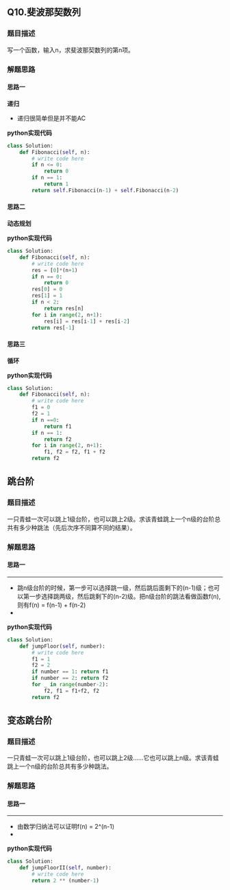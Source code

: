 ## Q10.斐波那契数列
### 题目描述
写一个函数，输入n，求斐波那契数列的第n项。
### 解题思路
#### 思路一
**递归**
- 递归很简单但是并不能AC

**python实现代码**
```python
class Solution:
    def Fibonacci(self, n):
        # write code here 
        if n <= 0:
            return 0
        if n == 1:
            return 1
        return self.Fibonacci(n-1) + self.Fibonacci(n-2)
```

#### 思路二
**动态规划**


**python实现代码**
```python
class Solution:
    def Fibonacci(self, n):
        # write code here 
        res = [0]*(n+1)
        if n == 0:
            return 0
        res[0] = 0
        res[1] = 1
        if n < 2:
            return res[n]
        for i in range(2, n+1):
            res[i] = res[i-1] + res[i-2]
        return res[-1]
```

#### 思路三
**循环**


**python实现代码**
```python
class Solution:
    def Fibonacci(self, n):
        # write code here 
        f1 = 0
        f2 = 1
        if n ==0:
            return f1
        if n == 1:
            return f2
        for i in range(2, n+1):
            f1, f2 = f2, f1 + f2
        return f2
```

## 跳台阶
### 题目描述
一只青蛙一次可以跳上1级台阶，也可以跳上2级。求该青蛙跳上一个n级的台阶总共有多少种跳法（先后次序不同算不同的结果）。
### 解题思路
#### 思路一
****
- 跳n级台阶的时候，第一步可以选择跳一级，然后跳后面剩下的(n-1)级；也可以第一步选择跳两级，然后跳剩下的(n-2)级。把n级台阶的跳法看做函数f(n), 则有f(n) = f(n-1) + f(n-2)
- 
**python实现代码**
```python
class Solution:
    def jumpFloor(self, number):
        # write code here
        f1 = 1
        f2 = 2
        if number == 1: return f1
        if number == 2: return f2
        for _ in range(number-2):
            f2, f1 = f1+f2, f2
        return f2
```


## 变态跳台阶
### 题目描述
一只青蛙一次可以跳上1级台阶，也可以跳上2级……它也可以跳上n级。求该青蛙跳上一个n级的台阶总共有多少种跳法。
### 解题思路
#### 思路一
****
- 由数学归纳法可以证明f(n) = 2^(n-1)
- 
**python实现代码**
```python
class Solution:
    def jumpFloorII(self, number):
        # write code here
        return 2 ** (number-1)
```
